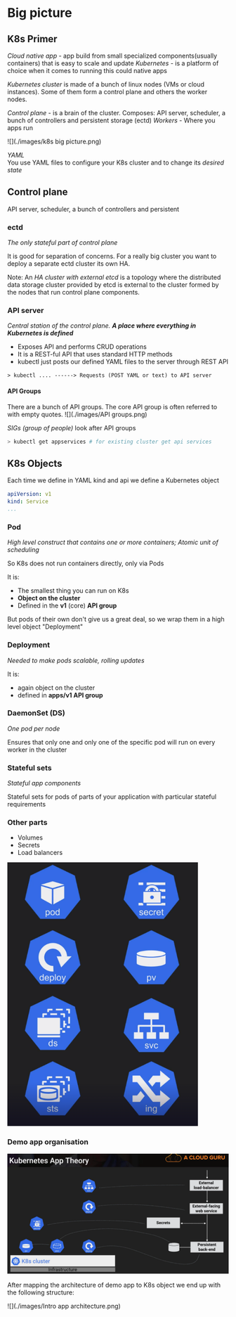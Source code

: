 # Big picture

## K8s Primer

*Cloud native app* - app build from small specialized components(usually containers) that is easy to scale and update
*Kubernetes* - is a platform of choice when it comes to running this could native apps

*Kubernetes cluster* is made of a bunch of linux nodes (VMs or cloud instances). Some of them form a control plane and
others the worker nodes.

*Control plane* - is a brain of the cluster. Composes: API server, scheduler, a bunch of controllers and persistent
storage (ectd)
*Workers* - Where you apps run

![](./images/k8s big picture.png)

*YAML*  
You use YAML files to configure your K8s cluster and to change its *desired state*

## Control plane

API server, scheduler, a bunch of controllers and persistent

### ectd

*The only stateful part of control plane*

It is good for separation of concerns.
For a really big cluster you want to deploy a separate ectd cluster its own HA.

Note:
An *HA cluster with external etcd* is a topology where the distributed data storage cluster provided by etcd is external
to the cluster formed by the nodes that run control plane components.

### API server

*Central station of the control plane. **A place where everything in Kubernetes is defined***

* Exposes API and performs CRUD operations
* It is a REST-ful API that uses standard HTTP methods
* kubectl just posts our defined YAML files to the server through REST API

```text
> kubectl .... ------> Requests (POST YAML or text) to API server
```

#### API Groups

There are a bunch of API groups. The core API group is often referred to with empty quotes.
![](./images/API groups.png)

*SIGs (group of people)* look after API groups

```bash
> kubectl get appservices # for existing cluster get api services
```

## K8s Objects

Each time we define in YAML kind and api we define a Kubernetes object

```yaml
apiVersion: v1
kind: Service
...
```

### Pod

*High level construct that contains one or more containers; Atomic unit of scheduling*

So K8s does not run containers directly, only via Pods

It is:

* The smallest thing you can run on K8s
* **Object on the cluster**
* Defined in the **v1** (core) **API group**

But pods of their own don't give us a great deal, so we wrap them in a high level object "Deployment"

### Deployment

*Needed to make pods scalable, rolling updates*

It is:

* again object on the cluster
* defined in **apps/v1 API group**

### DaemonSet (DS)

*One pod per node*

Ensures that only one and only one of the specific pod will run on every worker in the cluster

### Stateful sets

*Stateful app components*

Stateful sets for pods of parts of your application with particular stateful requirements

### Other parts

* Volumes
* Secrets
* Load balancers

<img height="600" src="./images/API overview.png"/>

### Demo app organisation

![](./images/App%20organisation.png)

After mapping the architecture of demo app to K8s object we end up with the following structure:

![](./images/Intro app architecture.png)